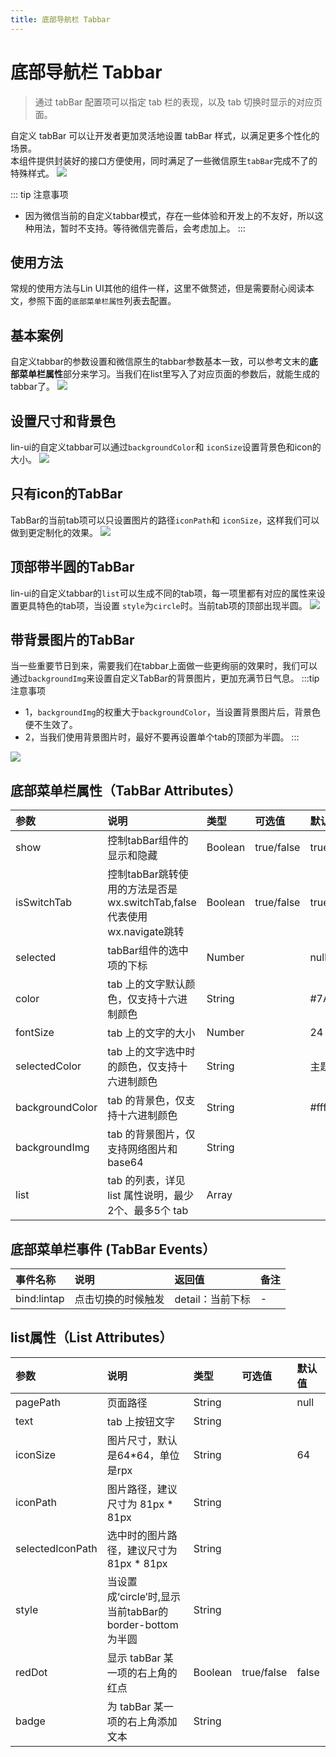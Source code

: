 ```yaml
---
title: 底部导航栏 Tabbar
---
```


# <H2Icon /> 底部导航栏 Tabbar

> 通过 tabBar 配置项可以指定 tab 栏的表现，以及 tab 切换时显示的对应页面。

自定义 tabBar 可以让开发者更加灵活地设置 tabBar 样式，以满足更多个性化的场景。<br/>
本组件提供封装好的接口方便使用，同时满足了一些微信原生`tabBar`完成不了的特殊样式。
<img-wrapper>
 <img src="http://imglf4.nosdn0.126.net/img/YUdIR2E3ME5weEhEQnl2anJINXM0c254S3JRbEJkWGtnSzdtdFRscFhlaWJ4Z1VDTzdVSExnPT0.png?imageView&thumbnail=1680x0&quality=96&stripmeta=0">
</img-wrapper>

::: tip 注意事项
 * 因为微信当前的自定义tabbar模式，存在一些体验和开发上的不友好，所以这种用法，暂时不支持。等待微信完善后，会考虑加上。
:::

## 使用方法

常规的使用方法与Lin UI其他的组件一样，这里不做赘述，但是需要耐心阅读本文，参照下面的`底部菜单栏属性`列表去配置。


## 基本案例
自定义tabbar的参数设置和微信原生的tabbar参数基本一致，可以参考文末的**底部菜单栏属性**部分来学习。当我们在list里写入了对应页面的参数后，就能生成的tabbar了。
<img-wrapper>
 <img src="http://imglf4.nosdn0.126.net/img/YUdIR2E3ME5weEVib3phMVN5SHlERDRWS01jbzhBcnhmQjIvTGUwaDQ0cmlQRm9nZ0dxZFB3PT0.png?imageView&thumbnail=1680x0&quality=96&stripmeta=0">
</img-wrapper>


## 设置尺寸和背景色
lin-ui的自定义tabbar可以通过`backgroundColor`和 `iconSize`设置背景色和icon的大小。
<img-wrapper>
 <img src="http://imglf4.nosdn0.126.net/img/YUdIR2E3ME5weEVib3phMVN5SHlERXpMQi81cGhyelpwOUgxYW5UaVZpQVFLMHBFTlQ5ckxBPT0.png?imageView&thumbnail=1680x0&quality=96&stripmeta=0">
</img-wrapper>

## 只有icon的TabBar
TabBar的当前tab项可以只设置图片的路径`iconPath`和 `iconSize`，这样我们可以做到更定制化的效果。
<img-wrapper>
 <img src="http://imglf3.nosdn0.126.net/img/YUdIR2E3ME5weEVib3phMVN5SHlET1p5UDkzZWdxQWhwRWRlOTBPeXovMVB4TmZic0Q2cThBPT0.jpg?imageView&thumbnail=1680x0&quality=96&stripmeta=0&type=jpg">
</img-wrapper>

## 顶部带半圆的TabBar
lin-ui的自定义tabbar的`list`可以生成不同的tab项，每一项里都有对应的属性来设置更具特色的tab项，当设置  `style`为`circle`时。当前tab项的顶部出现半圆。
<img-wrapper>
 <img src="http://imglf5.nosdn0.126.net/img/YUdIR2E3ME5weEVib3phMVN5SHlESThPYkJlVnRiNE83Tnd1NTk0S3VCUzZPVFk0eHJaOXpRPT0.png?imageView&thumbnail=1680x0&quality=96&stripmeta=0">
</img-wrapper>

## 带背景图片的TabBar
当一些重要节日到来，需要我们在tabbar上面做一些更绚丽的效果时，我们可以通过`backgroundImg`来设置自定义TabBar的背景图片，更加充满节日气息。
:::tip 注意事项
* 1，`backgroundImg`的权重大于`backgroundColor`，当设置背景图片后，背景色便不生效了。
* 2，当我们使用背景图片时，最好不要再设置单个tab的顶部为半圆。
:::
<img-wrapper>
 <img src="http://imglf4.nosdn0.126.net/img/YUdIR2E3ME5weEVib3phMVN5SHlER2w4WW1xVGhJQ2FOTXZYZjI4WSt0RUo5aDVJSUFqM1VnPT0.png?imageView&thumbnail=1680x0&quality=96&stripmeta=0">
</img-wrapper>

## 底部菜单栏属性（TabBar Attributes）
| 参数   | 说明 | 类型 | 可选值 | 默认值 |  
|:----|:----|:----|:----|:----|
| show | 控制tabBar组件的显示和隐藏 | Boolean | true/false | true | 
| isSwitchTab | 控制tabBar跳转使用的方法是否是wx.switchTab,false代表使用wx.navigate跳转 | Boolean | true/false | true | 
| selected | tabBar组件的选中项的下标 | Number |  | null | 
| color | tab 上的文字默认颜色，仅支持十六进制颜色| String |   | #7A7E83 | 
| fontSize | tab 上的文字的大小| Number |   | 24 | 
| selectedColor | tab 上的文字选中时的颜色，仅支持十六进制颜色 | String |  |  主题色  | 
| backgroundColor | tab 的背景色，仅支持十六进制颜色 | String |   |  #fff | 
| backgroundImg | tab 的背景图片，仅支持网络图片和base64 | String |   |   | 
| list   | tab 的列表，详见 list 属性说明，最少2个、最多5个 tab	 | Array | |  |

## 底部菜单栏事件 (TabBar Events）
| 事件名称        | 说明                                              | 返回值          | 备注 |
| :-------------- | :------------------------------------------------ | :-------------- | :--- |
| bind:lintap | 点击切换的时候触发            | detail：当前下标 | -    |

## list属性（List Attributes）
| 参数   | 说明 | 类型 | 可选值 | 默认值 |  
|:----|:----|:----|:----|:----|
| pagePath | 页面路径 | String |  | null | 
| text | tab 上按钮文字 | String |   | | 
| iconSize | 图片尺寸，默认是64*64，单位是rpx | String |  | 64   | 
| iconPath | 图片路径，建议尺寸为 81px * 81px | String |  |    | 
| selectedIconPath | 选中时的图片路径，建议尺寸为 81px * 81px | String |   |  | 
| style | 当设置成‘circle’时,显示当前tabBar的border-bottom 为半圆 | String |  |  | 
| redDot | 显示 tabBar 某一项的右上角的红点 | Boolean |  true/false | false | 
| badge | 为 tabBar 某一项的右上角添加文本 | String |   |  | 

<!-- ## 底部菜单栏方法 (TabBar Methods）

| 方法名称   | 说明     | 
|:----|:----|
| show() | 控制整个tabBar的显示 |
| hide() | 控制整个tabBar的隐藏 |
| showItem(idx) | 切换tabBar的选中项，参数为tabBar下标 |
| showRedDot(idx) | 显示 tabBar 某一项的右上角的红点，参数为tabBar的下标  |
| hideRedDot(idx) | 显示 tabBar 某一项的右上角的红点，参数为tabBar的下标  |
| setTabBarBadge(idx,text) | 为 tabBar 某一项的右上角添加文本  |
| removeTabBarBadge(idx) | 移除 tabBar 某一项的右上角添加文本  | -->

<RightMenu />

  [1]: https://developers.weixin.qq.com/miniprogram/dev/framework/ability/custom-tabbar.html
  [2]: http://doc.mini.talelin.com/start/component.html